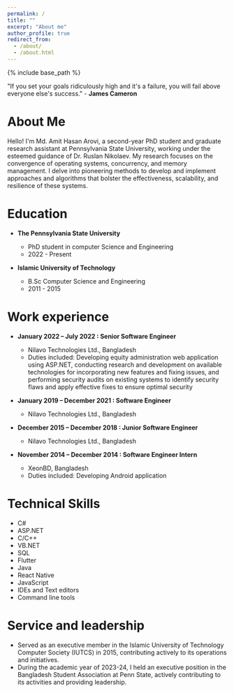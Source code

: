 ```yaml
---
permalink: /
title: ""
excerpt: "About me"
author_profile: true
redirect_from: 
  - /about/
  - /about.html
---
```

{% include base_path %}

"If you set your goals ridiculously high and it's a failure, you will fail above everyone else's success." - **James Cameron**

About Me
======
Hello! I'm Md. Amit Hasan Arovi, a second-year PhD student and graduate research assistant at Pennsylvania State University, working under the esteemed guidance of Dr. Ruslan Nikolaev. My research focuses on the convergence of operating systems, concurrency, and memory management. I delve into pioneering methods to develop and implement approaches and algorithms that bolster the effectiveness, scalability, and resilience of these systems.


Education
======
* **The Pennsylvania State University**
  * PhD student in computer Science and Engineering
  * 2022 - Present
  
* **Islamic University of Technology**
  * B.Sc Computer Science and Engineering
  * 2011 - 2015

Work experience
======
* **January 2022 – July 2022 : Senior Software Engineer**
  * Nilavo Technologies Ltd., Bangladesh
  * Duties included: Developing equity administration web application using ASP.NET, conducting research and development on available technologies for incorporating new features and fixing issues, and performing security audits on existing systems to identify security flaws and apply effective fixes to ensure optimal security
  
* **January 2019 – December 2021 : Software Engineer**
  * Nilavo Technologies Ltd., Bangladesh

* **December 2015 – December 2018 : Junior Software Engineer**
  * Nilavo Technologies Ltd., Bangladesh

* **November 2014 – December 2014 : Software Engineer Intern**
  * XeonBD, Bangladesh
  * Duties included: Developing  Android application  
  
  
Technical Skills
======
* C#
* ASP.NET
* C/C++
* VB.NET
* SQL
* Flutter
* Java
* React Native
* JavaScript
* IDEs and Text editors
* Command line tools

    
Service and leadership
======
* Served as an executive member in the Islamic University of Technology Computer Society (IUTCS) in 2015, contributing actively to its operations and initiatives.
* During the academic year of 2023-24, I held an executive position in the Bangladesh Student Association at Penn State, actively contributing to its activities and providing leadership.
